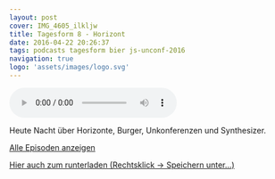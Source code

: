 ```yaml
---
layout: post
cover: IMG_4605_ilkljw
title: Tagesform 8 - Horizont
date: 2016-04-22 20:26:37
tags: podcasts tagesform bier js-unconf-2016
navigation: true
logo: 'assets/images/logo.svg'
---
```


<audio controls>
  <source src="https://s3.eu-central-1.amazonaws.com/tagesform/tagesform_8.mp3" type="audio/mpeg">
</audio><br>

Heute Nacht über Horizonte, Burger, Unkonferenzen und Synthesizer.

<!-- more -->

<a href="{{ site.baseurl }}tag/tagesform/">Alle Episoden anzeigen</a>

[Hier auch zum runterladen (Rechtsklick -> Speichern unter...)](https://s3.eu-central-1.amazonaws.com/tagesform/tagesform_8.mp3)

